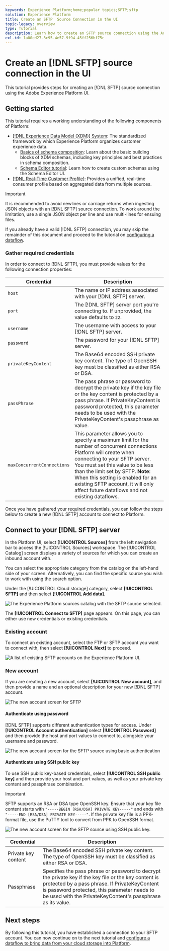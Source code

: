 ```yaml
---
keywords: Experience Platform;home;popular topics;SFTP;sftp
solution: Experience Platform
title: Create an SFTP  Source Connection in the UI
topic-legacy: overview
type: Tutorial
description: Learn how to create an SFTP source connection using the Adobe Experience Platform UI.
exl-id: 1a00ed27-3c95-4e57-9f94-45ff256bf75c
---
```

# Create an [!DNL SFTP] source connection in the UI

This tutorial provides steps for creating an [!DNL SFTP] source connection using the Adobe Experience Platform UI.

## Getting started

This tutorial requires a working understanding of the following components of Platform:

* [[!DNL Experience Data Model (XDM)] System](../../../../../xdm/home.md): The standardized framework by which Experience Platform organizes customer experience data.
  * [Basics of schema composition](../../../../../xdm/schema/composition.md): Learn about the basic building blocks of XDM schemas, including key principles and best practices in schema composition.
  * [Schema Editor tutorial](../../../../../xdm/tutorials/create-schema-ui.md): Learn how to create custom schemas using the Schema Editor UI.
* [[!DNL Real-Time Customer Profile]](../../../../../profile/home.md): Provides a unified, real-time consumer profile based on aggregated data from multiple sources.

>[!IMPORTANT]
>
>It is recommended to avoid newlines or carriage returns when ingesting JSON objects with an [!DNL SFTP] source connection. To work around the limitation, use a single JSON object per line and use multi-lines for ensuing files.

If you already have a valid [!DNL SFTP] connection, you may skip the remainder of this document and proceed to the tutorial on [configuring a dataflow](../../dataflow/batch/cloud-storage.md).

### Gather required credentials

In order to connect to [!DNL SFTP], you must provide values for the following connection properties:

| Credential | Description |
| ---------- | ----------- |
| `host` | The name or IP address associated with your [!DNL SFTP] server. |
| `port` | The [!DNL SFTP] server port you're connecting to. If unprovided, the value defaults to `22`. |
| `username` | The username with access to your [!DNL SFTP] server. |
| `password` | The password for your [!DNL SFTP] server. |
| `privateKeyContent` | The Base64 encoded SSH private key content. The type of OpenSSH key must be classified as either RSA or DSA. |
| `passPhrase` | The pass phrase or password to decrypt the private key if the key file or the key content is protected by a pass phrase. If PrivateKeyContent is password protected, this parameter needs to be used with the PrivateKeyContent's passphrase as value. |
| `maxConcurrentConnections` | This parameter allows you to specify a maximum limit for the number of concurrent connections Platform will create when connecting to your SFTP server. You must set this value to be less than the limit set by SFTP. **Note**: When this setting is enabled for an existing SFTP account, it will only affect future dataflows and not existing dataflows. |

Once you have gathered your required credentials, you can follow the steps below to create a new [!DNL SFTP] account to connect to Platform.

## Connect to your [!DNL SFTP] server

In the Platform UI, select **[!UICONTROL Sources]** from the left navigation bar to access the [!UICONTROL Sources] workspace. The [!UICONTROL Catalog] screen displays a variety of sources for which you can create an inbound account with.

You can select the appropriate category from the catalog on the left-hand side of your screen. Alternatively, you can find the specific source you wish to work with using the search option.

Under the [!UICONTROL Cloud storage] category, select **[!UICONTROL SFTP]** and then select **[!UICONTROL Add data]**.

![The Experience Platform sources catalog with the SFTP source selected.](../../../../images/tutorials/create/sftp/catalog.png)

The **[!UICONTROL Connect to SFTP]** page appears. On this page, you can either use new credentials or existing credentials.

### Existing account

To connect an existing account, select the FTP or SFTP account you want to connect with, then select **[!UICONTROL Next]** to proceed.

![A list of existing SFTP accounts on the Experience Platform UI.](../../../../images/tutorials/create/sftp/existing.png)

### New account

If you are creating a new account, select **[!UICONTROL New account]**, and then provide a name and an optional description for your new [!DNL SFTP] account.

![The new account screen for SFTP](../../../../images/tutorials/create/sftp/new.png)

#### Authenticate using password

[!DNL SFTP] supports different authentication types for access. Under **[!UICONTROL Account authentication]** select **[!UICONTROL Password]** and then provide the host and port values to connect to, alongside your username and password.

![The new account screen for the SFTP source using basic authentication](../../../../images/tutorials/create/sftp/password.png)

#### Authenticate using SSH public key

To use SSH public key-based credentials, select **[!UICONTROL SSH public key]**  and then provide your host and port values, as well as your private key content and passphrase combination.

>[!IMPORTANT]
>
>SFTP supports an RSA or DSA type OpenSSH key. Ensure that your key file content starts with `"-----BEGIN [RSA/DSA] PRIVATE KEY-----"` and ends with `"-----END [RSA/DSA] PRIVATE KEY-----"`. If the private key file is a PPK-format file, use the PuTTY tool to convert from PPK to OpenSSH format.

![The new account screen for the SFTP source using SSH public key.](../../../../images/tutorials/create/sftp/ssh.png)

| Credential | Description |
| ---------- | ----------- |
| Private key content | The Base64 encoded SSH private key content. The type of OpenSSH key must be classified as either RSA or DSA. |
| Passphrase | Specifies the pass phrase or password to decrypt the private key if the key file or the key content is protected by a pass phrase. If PrivateKeyContent is password protected, this parameter needs to be used with the PrivateKeyContent's passphrase as its value. |


## Next steps

By following this tutorial, you have established a connection to your SFTP account. You can now continue on to the next tutorial and [configure a dataflow to bring data from your cloud storage into Platform](../../dataflow/batch/cloud-storage.md).
